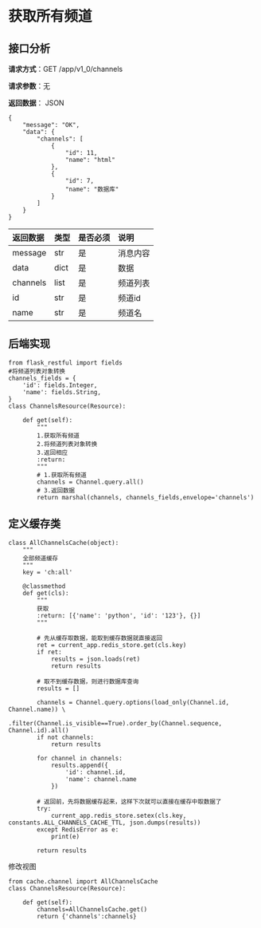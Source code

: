 # 获取所有频道

## 接口分析

**请求方式**：GET /app/v1\_0/channels

**请求参数**：无

**返回数据**： JSON

```
{
    "message": "OK",
    "data": {
        "channels": [
            {
                "id": 11,
                "name": "html"
            },
            {
                "id": 7,
                "name": "数据库"
            }
        ]
    }
}
```

| 返回数据 | 类型 | 是否必须 | 说明 |
| :--- | :--- | :--- | :--- |
| message | str | 是 | 消息内容 |
| data | dict | 是 | 数据 |
| channels | list | 是 | 频道列表 |
| id | str | 是 | 频道id |
| name | str | 是 | 频道名 |

## 后端实现

```
from flask_restful import fields
#将频道列表对象转换
channels_fields = {
    'id': fields.Integer,
    'name': fields.String,
}
class ChannelsResource(Resource):

    def get(self):
        """
        1.获取所有频道
        2.将频道列表对象转换
        3.返回相应
        :return:
        """
        # 1.获取所有频道
        channels = Channel.query.all()
        # 3.返回数据
        return marshal(channels, channels_fields,envelope='channels')
```

## 定义缓存类

```
class AllChannelsCache(object):
    """
    全部频道缓存
    """
    key = 'ch:all'

    @classmethod
    def get(cls):
        """
        获取
        :return: [{'name': 'python', 'id': '123'}, {}]
        """

        # 先从缓存取数据，能取到缓存数据就直接返回
        ret = current_app.redis_store.get(cls.key)
        if ret:
            results = json.loads(ret)
            return results

        # 取不到缓存数据，则进行数据库查询
        results = []

        channels = Channel.query.options(load_only(Channel.id, Channel.name)) \
            .filter(Channel.is_visible==True).order_by(Channel.sequence, Channel.id).all()
        if not channels:
            return results

        for channel in channels:
            results.append({
                'id': channel.id,
                'name': channel.name
            })

        # 返回前，先将数据缓存起来，这样下次就可以直接在缓存中取数据了
        try:
            current_app.redis_store.setex(cls.key, constants.ALL_CHANNELS_CACHE_TTL, json.dumps(results))
        except RedisError as e:
            print(e)

        return results
```

修改视图

```
from cache.channel import AllChannelsCache
class ChannelsResource(Resource):

    def get(self):
        channels=AllChannelsCache.get()
        return {'channels':channels}
```



